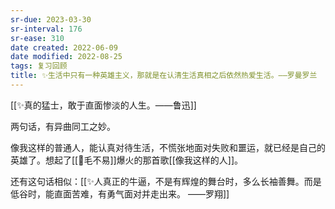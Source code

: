 ```yaml
---
sr-due: 2023-03-30
sr-interval: 176
sr-ease: 310
date created: 2022-06-09
date modified: 2022-08-25
tags: 复习回顾
title: ✨生活中只有一种英雄主义，那就是在认清生活真相之后依然热爱生活。——罗曼罗兰
---
```


[[✨真的猛士，敢于直面惨淡的人生。——鲁迅]]

两句话，有异曲同工之妙。

像我这样的普通人，能认真对待生活，不慌张地面对失败和噩运，就已经是自己的英雄了。想起了[[🧑毛不易]]爆火的那首歌[[像我这样的人]]。

还有这句话相似：[[✨人真正的牛逼，不是有辉煌的舞台时，多么长袖善舞。而是低谷时，能直面苦难，有勇气面对并走出来。 ——罗翔]]
